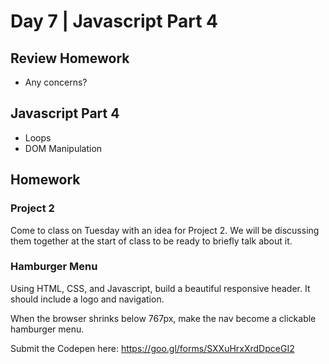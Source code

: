 # Day 7	 | Javascript Part 4

## Review Homework
- Any concerns?

## Javascript Part 4
- Loops
- DOM Manipulation

## Homework
### Project 2
Come to class on Tuesday with an idea for Project 2. We will be discussing them together at the start of class to be ready to briefly talk about it.

### Hamburger Menu
Using HTML, CSS, and Javascript, build a beautiful responsive header. It should include a logo and navigation.

When the browser shrinks below 767px, make the nav become a clickable hamburger menu.

Submit the Codepen here: https://goo.gl/forms/SXXuHrxXrdDpceGI2
